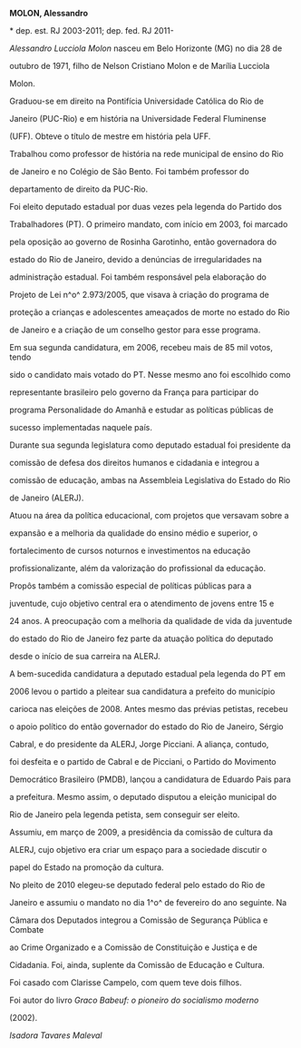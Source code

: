 **MOLON, Alessandro**



\* dep. est. RJ 2003-2011; dep. fed. RJ 2011-



*Alessandro Lucciola Molon* nasceu em Belo Horizonte (MG) no dia 28 de

outubro de 1971, filho de Nelson Cristiano Molon e de Marília Lucciola

Molon.



Graduou-se em direito na Pontifícia Universidade Católica do Rio de

Janeiro (PUC-Rio) e em história na Universidade Federal Fluminense

(UFF). Obteve o título de mestre em história pela UFF.



Trabalhou como professor de história na rede municipal de ensino do Rio

de Janeiro e no Colégio de São Bento. Foi também professor do

departamento de direito da PUC-Rio.



Foi eleito deputado estadual por duas vezes pela legenda do Partido dos

Trabalhadores (PT). O primeiro mandato, com início em 2003, foi marcado

pela oposição ao governo de Rosinha Garotinho, então governadora do

estado do Rio de Janeiro, devido a denúncias de irregularidades na

administração estadual. Foi também responsável pela elaboração do

Projeto de Lei n^o^ 2.973/2005, que visava à criação do programa de

proteção a crianças e adolescentes ameaçados de morte no estado do Rio

de Janeiro e a criação de um conselho gestor para esse programa.



Em sua segunda candidatura, em 2006, recebeu mais de 85 mil votos, tendo

sido o candidato mais votado do PT. Nesse mesmo ano foi escolhido como

representante brasileiro pelo governo da França para participar do

programa Personalidade do Amanhã e estudar as políticas públicas de

sucesso implementadas naquele país.



Durante sua segunda legislatura como deputado estadual foi presidente da

comissão de defesa dos direitos humanos e cidadania e integrou a

comissão de educação, ambas na Assembleia Legislativa do Estado do Rio

de Janeiro (ALERJ).



Atuou na área da política educacional, com projetos que versavam sobre a

expansão e a melhoria da qualidade do ensino médio e superior, o

fortalecimento de cursos noturnos e investimentos na educação

profissionalizante, além da valorização do profissional da educação.

Propôs também a comissão especial de políticas públicas para a

juventude, cujo objetivo central era o atendimento de jovens entre 15 e

24 anos. A preocupação com a melhoria da qualidade de vida da juventude

do estado do Rio de Janeiro fez parte da atuação política do deputado

desde o início de sua carreira na ALERJ.



A bem-sucedida candidatura a deputado estadual pela legenda do PT em

2006 levou o partido a pleitear sua candidatura a prefeito do município

carioca nas eleições de 2008. Antes mesmo das prévias petistas, recebeu

o apoio político do então governador do estado do Rio de Janeiro, Sérgio

Cabral, e do presidente da ALERJ, Jorge Picciani. A aliança, contudo,

foi desfeita e o partido de Cabral e de Picciani, o Partido do Movimento

Democrático Brasileiro (PMDB), lançou a candidatura de Eduardo Pais para

a prefeitura. Mesmo assim, o deputado disputou a eleição municipal do

Rio de Janeiro pela legenda petista, sem conseguir ser eleito.



Assumiu, em março de 2009, a presidência da comissão de cultura da

ALERJ, cujo objetivo era criar um espaço para a sociedade discutir o

papel do Estado na promoção da cultura.



No pleito de 2010 elegeu-se deputado federal pelo estado do Rio de

Janeiro e assumiu o mandato no dia 1^o^ de fevereiro do ano seguinte. Na

Câmara dos Deputados integrou a Comissão de Segurança Pública e Combate

ao Crime Organizado e a Comissão de Constituição e Justiça e de

Cidadania. Foi, ainda, suplente da Comissão de Educação e Cultura.



Foi casado com Clarisse Campelo, com quem teve dois filhos.



Foi autor do livro *Graco Babeuf: o pioneiro do socialismo moderno*

(2002).



*Isadora Tavares Maleval*



